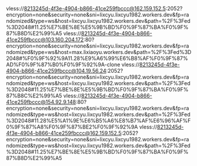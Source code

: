 vless://8213245d-4f3e-4904-b866-41ce259fbccc@162.159.152.5:2052?encryption=none&security=none&sni=lixcyu.lixcyu1982.workers.dev&fp=randomized&type=ws&host=lixcyu.lixcyu1982.workers.dev&path=%2F%3Fed%3D2048#11.25%E7%BE%8E%E5%9B%BD%F0%9F%87%BA%F0%9F%87%B8D%E2%99%A5
vless://8213245d-4f3e-4904-b866-41ce259fbccc@103.160.204.172:80?encryption=none&security=none&sni=lixcyu.lixcyu1982.workers.dev&fp=randomized&type=ws&host=max.lixiaoyu.workers.dev&path=%2F%3Fed%3D2048#%F0%9F%92%9A11.28%E9%A6%99%E6%B8%AF%F0%9F%87%AD%F0%9F%87%B0%F0%9F%92%9A-clone
vless://8213245d-4f3e-4904-b866-41ce259fbccc@104.19.56.24:2052?encryption=none&security=none&sni=lixcyu.lixcyu1982.workers.dev&fp=randomized&type=ws&host=lixcyu.lixcyu1982.workers.dev&path=%2F%3Fed%3D2048#11.25%E7%BE%8E%E5%9B%BD%F0%9F%87%BA%F0%9F%87%B8C%E2%99%A5
vless://8213245d-4f3e-4904-b866-41ce259fbccc@154.92.9.148:80?encryption=none&security=none&sni=lixcyu.lixcyu1982.workers.dev&fp=randomized&type=ws&host=lixcyu.lixcyu1982.workers.dev&path=%2F%3Fed%3D2048#11.28%E5%A1%9E%E6%B5%A6%E8%B7%AF%E6%96%AF%F0%9F%87%A8%F0%9F%87%BE2%F0%9F%92%9A
vless://8213245d-4f3e-4904-b866-41ce259fbccc@162.159.152.5:2052?encryption=none&security=none&sni=lixcyu.lixcyu1982.workers.dev&fp=randomized&type=ws&host=lixcyu.lixcyu1982.workers.dev&path=%2F%3Fed%3D2048#11.25%E7%BE%8E%E5%9B%BD%F0%9F%87%BA%F0%9F%87%B8D%E2%99%A5
